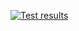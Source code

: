 [![Test results](https://github.com/C0C01611/tp-r504/actions/workflows/pytest.yml/badge.svg)](https://github.com/C0C01611/tp-r504/actions)

